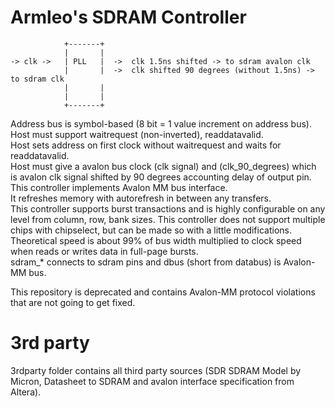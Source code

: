 # Armleo's SDRAM Controller
```
            +-------+
            |       |
-> clk ->   | PLL   |  ->  clk 1.5ns shifted -> to sdram avalon clk
            |       |  ->  clk shifted 90 degrees (without 1.5ns) -> to sdram clk
            |       |
            |       |
            +-------+
```


Address bus is symbol-based (8 bit = 1 value increment on address bus).  
Host must support waitrequest (non-inverted), readdatavalid.  
Host sets address on first clock without waitrequest and waits for readdatavalid.  
Host must give a avalon bus clock (clk signal) and (clk_90_degrees) which is avalon clk signal shifted by 90 degrees accounting delay of output pin.
This controller implements Avalon MM bus interface.  
It refreshes memory with autorefresh in between any transfers.  
This controller supports burst transactions and is highly configurable on any level from column, row, bank sizes. This controller does not support multiple chips with chipselect, but can be made so with a little modifications.  
Theoretical speed is about 99% of bus width multiplied to clock speed when reads or writes data in full-page bursts.  
sdram_* connects to sdram pins and dbus (short from databus) is Avalon-MM bus.  

This repository is deprecated and contains Avalon-MM protocol violations that are not going to get fixed.

# 3rd party
3rdparty folder contains all third party sources (SDR SDRAM Model by Micron, Datasheet to SDRAM and avalon interface specification from Altera). 
